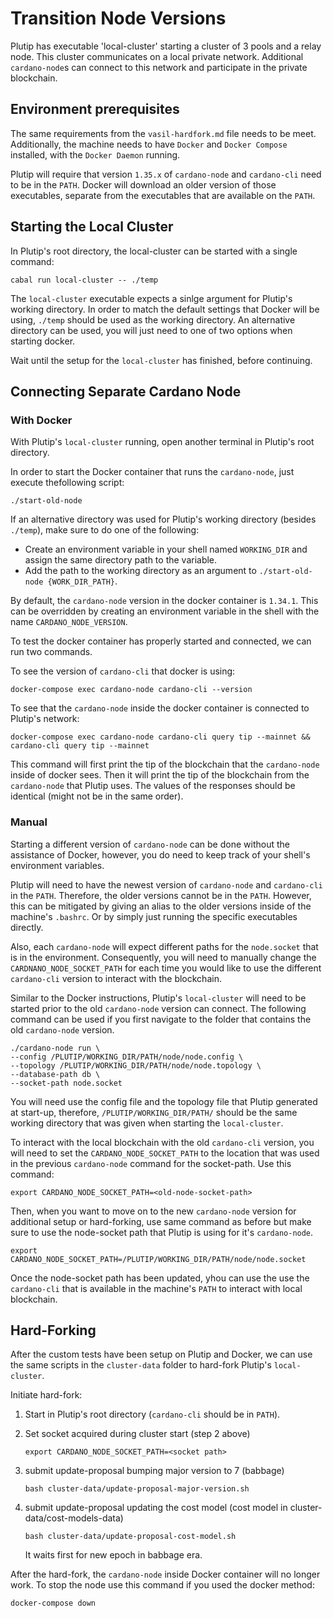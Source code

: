 # Transition Node Versions

Plutip has executable 'local-cluster' starting a cluster of 3 pools and a relay node. This cluster communicates on a local private network. Additional `cardano-node`s can connect to this network and participate in the private blockchain.

## Environment prerequisites

The same requirements from the `vasil-hardfork.md` file needs to be meet. Additionally, the machine needs to have `Docker` and `Docker Compose` installed, with the `Docker Daemon` running.

Plutip will require that version `1.35.x` of `cardano-node` and `cardano-cli` need to be in the `PATH`. Docker will download an older version of those executables, separate from the executables that are available on the `PATH`.

## Starting the Local Cluster
In Plutip's root directory, the local-cluster can be started with a single command:

```
cabal run local-cluster -- ./temp
```

The `local-cluster` executable expects a sinlge argument for Plutip's working directory. In order to match the default settings that Docker will be using, `./temp` should be used as the working directory. An alternative directory can be used, you will just need to one of two options when starting docker.

Wait until the setup for the `local-cluster` has finished, before continuing.

## Connecting Separate Cardano Node
### With Docker

With Plutip's `local-cluster` running, open another terminal in Plutip's root directory.

In order to start the Docker container that runs the `cardano-node`, just execute thefollowing script:

```
./start-old-node
```

If an alternative directory was used for Plutip's working directory (besides `./temp`), make sure to do one of the following:
* Create an environment variable in your shell named `WORKING_DIR` and assign the same directory path to the variable.
* Add the path to the working directory as an argument to `./start-old-node {WORK_DIR_PATH}`.

By default, the `cardano-node` version in the docker container is `1.34.1`. This can be overridden by creating an environment variable in the shell with the name `CARDANO_NODE_VERSION`.

To test the docker container has properly started and connected, we can run two commands.

To see the version of `cardano-cli` that docker is using:
```
docker-compose exec cardano-node cardano-cli --version
```

To see that the `cardano-node` inside the docker container is connected to Plutip's network:
```
docker-compose exec cardano-node cardano-cli query tip --mainnet && cardano-cli query tip --mainnet
```

This command will first print the tip of the blockchain that the `cardano-node` inside of docker sees. Then it will print the tip of the blockchain from the `cardano-node` that Plutip uses. The values of the responses should be identical (might not be in the same order).

### Manual
Starting a different version of `cardano-node` can be done without the assistance of Docker, however, you do need to keep track of your shell's environment variables.

Plutip will need to have the newest version of `cardano-node` and `cardano-cli` in the `PATH`. Therefore, the older versions cannot be in the `PATH`. However, this  can be mitigated by giving an alias to the older versions inside of the machine's `.bashrc`. Or by simply just running the specific executables directly.

Also, each `cardano-node` will expect different paths for the `node.socket` that is in the environment. Consequently, you will need to manually change the `CARDNANO_NODE_SOCKET_PATH` for each time you would like to use the different `cardano-cli` version to interact with the blockchain.

Similar to the Docker instructions, Plutip's `local-cluster` will need to be started prior to the old `cardano-node` version can connect. The following command can be used if you first navigate to the folder that contains the old `cardano-node` version.

```
./cardano-node run \
--config /PLUTIP/WORKING_DIR/PATH/node/node.config \
--topology /PLUTIP/WORKING_DIR/PATH/node/node.topology \
--database-path db \
--socket-path node.socket
```

You will need use the config file and the topology file that Plutip generated at start-up, therefore, `/PLUTIP/WORKING_DIR/PATH/` should be the same working directory that was given when starting the `local-cluster`.

To interact with the local blockchain with the old `cardano-cli` version, you will need to set the `CARDANO_NODE_SOCKET_PATH` to the location that was used in the previous `cardano-node` command for the socket-path. Use this command:

```
export CARDANO_NODE_SOCKET_PATH=<old-node-socket-path>
```

Then, when you want to move on to the new `cardano-node` version for additional setup or hard-forking, use same command as before but make sure to use the node-socket path that Plutip is using for it's `cardano-node`.

```
export CARDANO_NODE_SOCKET_PATH=/PLUTIP/WORKING_DIR/PATH/node/node.socket
```

Once the node-socket path has been updated, yhou can use the use the `cardano-cli` that is available in the machine's `PATH` to interact with local blockchain.

## Hard-Forking
After the custom tests have been setup on Plutip and Docker, we can use the same scripts in the `cluster-data` folder to hard-fork Plutip's `local-cluster`.

Initiate hard-fork:
   1. Start in Plutip's root directory (`cardano-cli` should be in `PATH`).
   2. Set socket acquired during cluster start (step 2 above)

       ```
       export CARDANO_NODE_SOCKET_PATH=<socket path>
       ```

   3. submit update-proposal bumping major version to 7 (babbage)

       ```
       bash cluster-data/update-proposal-major-version.sh
       ```

   4. submit update-proposal updating the cost model (cost model in cluster-data/cost-models-data)

      ```
      bash cluster-data/update-proposal-cost-model.sh
      ```

      It waits first for new epoch in babbage era.

After the hard-fork, the `cardano-node` inside Docker container will no longer work. To stop the node use this command if you used the docker method:

```
docker-compose down
```